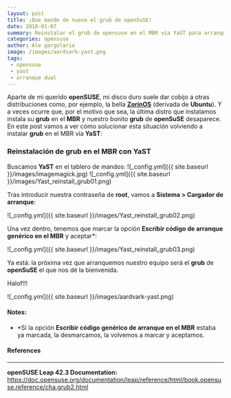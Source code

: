 ```yaml
---
layout: post
title: ¡Que mande de nuevo el grub de openSuSE!
date: 2018-01-07
summary: Reinstalar el grub de opensuse en el MBR vía YaST para arranques duales
categories: opensuse 
author: Ale gargolario
image: /images/aardvark-yast.png
tags:
 - opensuse
 - yast
 - arranque dual
---
```


Aparte de mi querido **openSUSE**, mi disco duro suele dar cobijo a otras distribuciones como, por ejemplo, la bella [**ZorinOS**](https://zorinos.com/) (derivada de **Ubuntu**). Y a veces ocurre que, por el motivo que sea, la última distro que instalamos instala su **grub** en el **MBR** y nuestro bonito **grub** de **openSuSE** desaparece.
En este post vamos a ver cómo solucionar esta situación volviendo a instalar **grub** en el MBR vía **YaST**:


### Reinstalación de grub en el MBR con YaST

Buscamos **YaST** en el tablero de mandos:
![_config.yml]({{ site.baseurl }}/images/imagemagick.jpg)
![_config.yml]({{ site.baseurl }}/images/Yast_reinstall_grub01.png)

Tras introducir nuestra contraseña de **root**, vamos a **Sistema > Cargador de arranque**:

![_config.yml]({{ site.baseurl }}/images/Yast_reinstall_grub02.png)

Una vez dentro, tenemos que marcar la opción **Escribir código de arranque genérico en el MBR** y aceptar*:

![_config.yml]({{ site.baseurl }}/images/Yast_reinstall_grub03.png)


Ya está: la próxima vez que arranquemos nuestro equipo será el **grub** de **openSuSE** el que nos dé la bienvenida.


Halof!!!


![_config.yml]({{ site.baseurl }}/images/aardvark-yast.png)

#### Notes:
+ *Si la opción **Escribir código genérico de arranque en el MBR** estaba ya marcada, la desmarcamos, la volvemos a marcar y aceptamos.

#### References
***

**openSUSE Leap 42.3 Documentation:** https://doc.opensuse.org/documentation/leap/reference/html/book.opensuse.reference/cha.grub2.html
